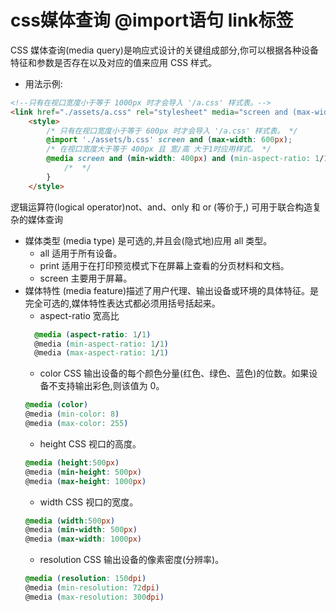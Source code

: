 # css媒体查询 @import语句 link标签

CSS 媒体查询(media query)是响应式设计的关键组成部分,你可以根据各种设备特征和参数是否存在以及对应的值来应用 CSS 样式。

- 用法示例:

```html
<!--只有在视口宽度小于等于 1000px 时才会导入 '/a.css' 样式表。-->
<link href="./assets/a.css" rel="stylesheet" media="screen and (max-width: 1000px)" />
	<style>
		/* 只有在视口宽度小于等于 600px 时才会导入 '/a.css' 样式表。 */
		@import './assets/b.css' screen and (max-width: 600px);
		/* 在视口宽度大于等于 400px 且 宽/高 大于1时应用样式。 */
		@media screen and (min-width: 400px) and (min-aspect-ratio: 1/1) {
			/*  */
		}
	</style>
```
逻辑运算符(logical operator)not、and、only 和 or (等价于,) 可用于联合构造复杂的媒体查询

- 媒体类型 (media type) 是可选的,并且会(隐式地)应用 all 类型。
	- all 适用于所有设备。
	- print 适用于在打印预览模式下在屏幕上查看的分页材料和文档。
	- screen 主要用于屏幕。
- 媒体特性 (media feature)描述了用户代理、输出设备或环境的具体特征。是完全可选的,媒体特性表达式都必须用括号括起来。
	- aspect-ratio 宽高比
  ```css
    @media (aspect-ratio: 1/1)
    @media (min-aspect-ratio: 1/1)
    @media (max-aspect-ratio: 1/1)
  ```
	- color CSS 输出设备的每个颜色分量(红色、绿色、蓝色)的位数。如果设备不支持输出彩色,则该值为 0。
  ```css
  @media (color)
  @media (min-color: 8)
  @media (max-color: 255)
  ```
	- height CSS 视口的高度。
  ```css
  @media (height:500px)
  @media (min-height: 500px)
  @media (max-height: 1000px)
  ```
	- width CSS 视口的宽度。
  ```css
  @media (width:500px)
  @media (min-width: 500px)
  @media (max-width: 1000px)
  ```
	- resolution CSS 输出设备的像素密度(分辨率)。
  ```css
  @media (resolution: 150dpi)
  @media (min-resolution: 72dpi)
  @media (max-resolution: 300dpi)
  ```
